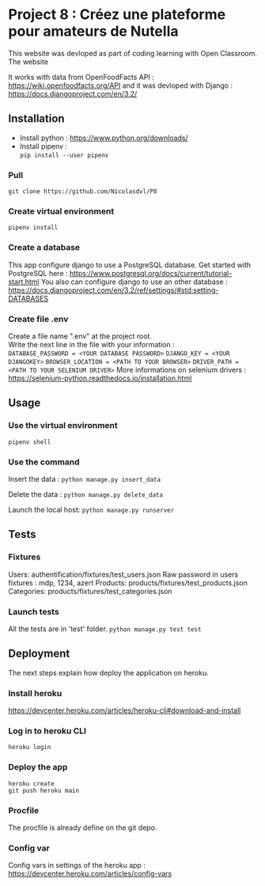 # Project 8 : Créez une plateforme pour amateurs de Nutella

This website was devloped as part of coding learning with Open Classroom.
The website 

It works with data from OpenFoodFacts API : https://wiki.openfoodfacts.org/API
and it was devloped with Django : https://docs.djangoproject.com/en/3.2/
## Installation
- Install python : https://www.python.org/downloads/
- Install pipenv :  
``pip install --user pipenv``
### Pull
``git clone https://github.com/Nicolasdvl/P8``
### Create virtual environment
``pipenv install``
### Create a database
This app configure django to use a PostgreSQL database.
Get started with PostgreSQL here : https://www.postgresql.org/docs/current/tutorial-start.html
You also can configure django to use an other database : https://docs.djangoproject.com/en/3.2/ref/settings/#std:setting-DATABASES

### Create file .env
Create a file name ".env" at the project root.  
Write the next line in the file with your information :  
``DATABASE_PASSWORD = <YOUR DATABASE PASSWORD>``
``DJANGO_KEY = <YOUR DJANGOKEY>``
``BROWSER_LOCATION = <PATH TO YOUR BROWSER>``
``DRIVER_PATH = <PATH TO YOUR SELENIUM DRIVER>``
More informations on selenium drivers : https://selenium-python.readthedocs.io/installation.html
## Usage
### Use the virtual environment 
``pipenv shell``  
### Use the command
Insert the data :
``python manage.py insert_data``

Delete the data : 
``python manage.py delete_data``

Launch the local host:
``python manage.py runserver``
## Tests
### Fixtures
Users: authentification/fixtures/test_users.json
Raw password in users fixtures : mdp, 1234, azert
Products: products/fixtures/test_products.json
Categories: products/fixtures/test_categories.json
### Launch tests
All the tests are in 'test' folder.
``python manage.py test test``
## Deployment
The next steps explain how deploy the application on heroku.  
### Install heroku
 https://devcenter.heroku.com/articles/heroku-cli#download-and-install  
### Log in to heroku CLI  
``heroku login``  
### Deploy the app  
``heroku create``  
``git push heroku main``
### Procfile
The procfile is already define on the git depo.
### Config var
Config vars in settings of the heroku app : https://devcenter.heroku.com/articles/config-vars